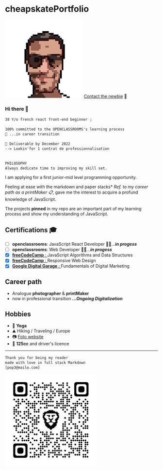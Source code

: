 # cheapskatePortfolio

![ID](./Picture/FOTO003.png "Portrait, pixelArt")
[Contact the newbie](https://github.com/git504/cheapskatePortfolio/blob/main/contact.md) 💬

### Hi there 👋

    38 Y/o french react front-end beginner ;

    100% committed to the OPENCLASSROOMS's learning process
    🌱 ...in career transition

    🚚 Deliverable by December 2022
    --> Lookin'for 1 contrat de professionnalisation


    PHILOSOPHY
    Always dedicate time to improving my skill set.

I am applying for a first junior-mid level programming opportunity.

Feeling at ease with the markdown and paper stacks\* _Ref. to my career path as a printMaker 📋_, gave me the interest to acquire a profund knowledge of JavaScript.

The projects **pinned** in my repo are an important part of my learning process and show my understanding of JavaScript.

## Certifications 🎓

- [ ] **openclassrooms**: JavaScript React Developer 👨‍💻...**_in progess_**
- [ ] **openclassrooms**: Web Developer 👨‍💻...**_in progess_**
- [x] [**freeCodeCamp** : ](https://www.freecodecamp.org/certification/git504/javascript-algorithms-and-data-structures) JavaScript Algorithms and Data Structures
- [x] [**freeCodeCamp** : ](https://www.freecodecamp.org/certification/git504/responsive-web-design) Responsive Web Design
- [x] [**Google Digital Garage** : ](https://github.com/git504/git504/blob/main/Developer%20Certification/Google%20garage%20Marketing.pdf) Fundamentals of Digital Marketing

## Career path

- Analogue **photographer** & **printMaker**
- now in professional transition **_...Ongoing Digitalization_**

## Hobbies

- 🧘 **Yoga**
- ⛰️ Hiking / Traveling / Europe
- 📷 [Foto website](https://git504.github.io/underdogFoto/)
- 🛵 **125cc** and driver's licence

---

    Thank you for being my reader
    made with love in full stack Markdown
    [pop3@mailo.com]

![ID](./Picture/qrcode_git504.github.iominiFOTO.png "QR, portfolio")
